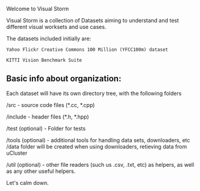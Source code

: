 Welcome to Visual Storm

Visual Storm is a collection of Datasets aiming to understand and test 
different visual worksets and use cases.

The datasets included initially are:

	Yahoo Flickr Creative Commons 100 Million (YFCC100m) dataset

	KITTI Vision Benchmark Suite


Basic info about organization:
-----------------------------

Each dataset will have its own directory tree, with the following folders

/src - source code files (*.cc, *.cpp)

/include - header files (*.h, *.hpp)

/test (optional) - Folder for tests

/tools (optional) - additional tools for handling data sets, downloaders, etc
         /data folder will be created when using downloaders, 
        retieving data from uCluster

/util (optional) - other file readers (such us .csv, .txt, etc) as helpers, 
        as well as any other useful helpers.


Let's calm down.